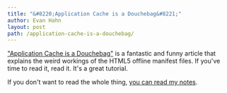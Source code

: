 ```yaml
---
title: "&#8220;Application Cache is a Douchebag&#8221;"
author: Evan Hahn
layout: post
path: /application-cache-is-a-douchebag/
---
```


["Application Cache is a Douchebag"][1] is a fantastic and funny article that explains the weird workings of the HTML5 offline manifest files. If you've time to read it, read it. It's a great tutorial.

If you don't want to read the whole thing, [you can read my notes][2].

[1]: http://www.alistapart.com/articles/application-cache-is-a-douchebag/
[2]: https://evanhahn.com/wp-content/uploads/2012/05/how-to-appcache.txt
